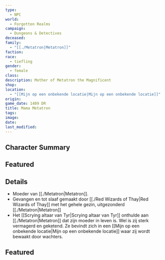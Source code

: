 ```yaml
---
type:
  - NPC
world:
  - Forgotten Realms
campaign:
  - Dungeons & Detectives
deceased: 
family:
  - "[[./Metatron|Metatron]]"
faction: 
race:
  - tiefling
gender:
  - female
class: 
description: Mother of Metatron the Magnificent
shop: 
location:
  - "[[Mijn op een onbekende locatie|Mijn op een onbekende locatie]]"
origin: 
game_date: 1489 DR
title: Mama Metatron
tags: 
image: 
date: 
last_modified: 
---
```

## Character Summary

## Featured

## Details
* Moeder van [[./Metatron|Metatron]].
* Gevangen en tot slaaf gemaakt door [[./Red Wizards of Thay|Red Wizards of Thay]] met het gehele gezin, uitgezonderd [[./Metatron|Metatron]]
* Het [[Scrying altaar van Tyr|Scrying altaar van Tyr]] onthulde aan [[./Metatron|Metatron]] dat zijn moeder in leven is. Wel is zij sterk vermagerd en geketend. Ze bevindt zich in een [[Mijn op een onbekende locatie|Mijn op een onbekende locatie]] waar zij wordt bewaakt door wachters.

## Featured



